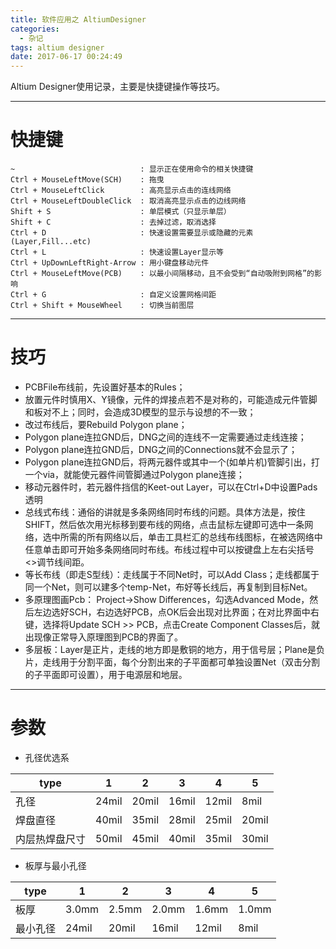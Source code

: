 ```yaml
---
title: 软件应用之 AltiumDesigner
categories:
  - 杂记
tags: altium designer
date: 2017-06-17 00:24:49
---
```


Altium Designer使用记录，主要是快捷键操作等技巧。

<!-- more -->


---
# 快捷键
```
~                            : 显示正在使用命令的相关快捷键
Ctrl + MouseLeftMove(SCH)    : 拖曳
Ctrl + MouseLeftClick        : 高亮显示点击的连线网络
Ctrl + MouseLeftDoubleClick  : 取消高亮显示点击的边线网络
Shift + S                    : 单层模式（只显示单层）
Shift + C                    : 去掉过滤，取消选择
Ctrl + D                     : 快速设置需要显示或隐藏的元素(Layer,Fill...etc)
Ctrl + L                     : 快速设置Layer显示等
Ctrl + UpDownLeftRight-Arrow : 用小键盘移动元件
Ctrl + MouseLeftMove(PCB)    : 以最小间隔移动，且不会受到“自动吸附到网格”的影响
Ctrl + G                     : 自定义设置网格间距
Ctrl + Shift + MouseWheel    : 切换当前图层
```

---
# 技巧
 * PCBFile布线前，先设置好基本的Rules；
 * 放置元件时慎用X、Y镜像，元件的焊接点若不是对称的，可能造成元件管脚和板对不上；同时，会造成3D模型的显示与设想的不一致；
 * 改过布线后，要Rebuild Polygon plane；
 * Polygon plane连拉GND后，DNG之间的连线不一定需要通过走线连接；
 * Polygon plane连拉GND后，DNG之间的Connections就不会显示了；
 * Polygon plane连拉GND后，将两元器件或其中一个(如单片机)管脚引出，打一个via，就能使元器件间管脚通过Polygon plane连接；
 * 移动元器件时，若元器件挡信的Keet-out Layer，可以在Ctrl+D中设置Pads透明
 * 总线式布线：通俗的讲就是多条网络同时布线的问题。具体方法是，按住SHIFT，然后依次用光标移到要布线的网络，点击鼠标左键即可选中一条网络，选中所需的所有网络以后，单击工具栏汇的总线布线图标，在被选网络中任意单击即可开始多条网络同时布线。布线过程中可以按键盘上左右尖括号<>调节线间距。
 * 等长布线（即走S型线）：走线属于不同Net时，可以Add Class；走线都属于同一个Net，则可以建多个temp-Net，布好等长线后，再复制到目标Net。
 * 多原理图画Pcb： Project->Show Differences，勾选Advanced Mode，然后左边选好SCH，右边选好PCB，点OK后会出现对比界面；在对比界面中右键，选择将Update SCH >> PCB，点击Create Component Classes后，就出现像正常导入原理图到PCB的界面了。
 * 多层板：Layer是正片，走线的地方即是敷铜的地方，用于信号层；Plane是负片，走线用于分割平面，每个分割出来的子平面都可单独设置Net（双击分割的子平面即可设置），用于电源层和地层。



---
# 参数
 - 孔径优选系 

| type           | 1     | 2     | 3     | 4     | 5     |
| ---            | ---   | ---   | ---   | ---   | ---   |
| 孔径           | 24mil | 20mil | 16mil | 12mil | 8mil  |
| 焊盘直径       | 40mil | 35mil | 28mil | 25mil | 20mil |
| 内层热焊盘尺寸 | 50mil | 45mil | 40mil | 35mil | 30mil |

 - 板厚与最小孔径

| type     | 1     | 2     | 3     | 4     | 5     |
| ---      | ---   | ---   | ---   | ---   | ---   |
| 板厚     | 3.0mm | 2.5mm | 2.0mm | 1.6mm | 1.0mm |
| 最小孔径 | 24mil | 20mil | 16mil | 12mil | 8mil  |

